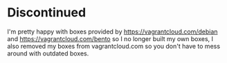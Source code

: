 Discontinued
=============

I'm pretty happy with boxes provided by https://vagrantcloud.com/debian and https://vagrantcloud.com/bento so I no longer built my own boxes, I also removed my boxes from vagrantcloud.com so you don't have to mess around with outdated boxes.
